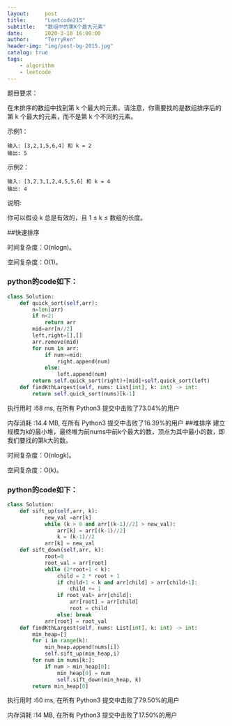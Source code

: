 ```yaml
---
layout:     post
title:      "Leetcode215"
subtitle:   "数组中的第K个最大元素"
date:       2020-3-18 16:00:00
author:     "TerryRen"
header-img: "img/post-bg-2015.jpg"
catalog: true
tags:
    - algorithm
    - leetcode
---
```

题目要求：

在未排序的数组中找到第 k 个最大的元素。请注意，你需要找的是数组排序后的第 k 个最大的元素，而不是第 k 个不同的元素。

示例1：
```
输入: [3,2,1,5,6,4] 和 k = 2
输出: 5
```
示例2：
```
输入: [3,2,3,1,2,4,5,5,6] 和 k = 4
输出: 4
```
说明:

你可以假设 k 总是有效的，且 1 ≤ k ≤ 数组的长度。


##快速排序



时间复杂度：O(nlogn)。


空间复杂度：O(1)。


### python的code如下：


```python
class Solution:
    def quick_sort(self,arr):
        n=len(arr)
        if n<2:
            return arr
        mid=arr[n//2]
        left,right=[],[]
        arr.remove(mid)
        for num in arr:
            if num>=mid:
                right.append(num)
            else:
                left.append(num)
        return self.quick_sort(right)+[mid]+self.quick_sort(left)      
    def findKthLargest(self, nums: List[int], k: int) -> int:
        return self.quick_sort(nums)[k-1]
```
执行用时 :68 ms, 在所有 Python3 提交中击败了73.04%的用户

内存消耗 :14.4 MB, 在所有 Python3 提交中击败了16.39%的用户
##堆排序
建立规模为k的最小堆，最终堆为前nums中前k个最大的数，顶点为其中最小的数，即我们要找的第k大的数。


时间复杂度：O(nlogk)。


空间复杂度：O(k)。


### python的code如下：


```python
class Solution:
    def sift_up(self,arr, k):
            new_val =arr[k]
            while (k > 0 and arr[(k-1)//2] > new_val):
                arr[k] = arr[(k-1)//2]
                k = (k-1)//2
            arr[k] = new_val 
    def sift_down(self,arr, k): 
            root=0          
            root_val = arr[root]
            while (2*root+1 < k):
                child = 2 * root + 1
                if child+1 < k and arr[child] > arr[child+1]:
                    child += 1
                if root_val> arr[child]:
                    arr[root] = arr[child]
                    root = child 
                else: break 
            arr[root] = root_val
    def findKthLargest(self, nums: List[int], k: int) -> int:      
        min_heap=[]
        for i in range(k):
            min_heap.append(nums[i])
            self.sift_up(min_heap,i)
        for num in nums[k:]:
            if num > min_heap[0]:
                min_heap[0] = num
                self.sift_down(min_heap, k)
        return min_heap[0]
```
执行用时 :60 ms, 在所有 Python3 提交中击败了79.50%的用户

内存消耗 :14 MB, 在所有 Python3 提交中击败了17.50%的用户